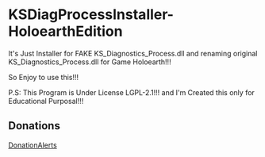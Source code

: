# KSDiagProcessInstaller-HoloearthEdition
It's Just Installer for FAKE KS_Diagnostics_Process.dll and renaming original KS_Diagnostics_Process.dll for Game Holoearth!!!

So Enjoy to use this!!!

P.S: This Program is Under License LGPL-2.1!!! and I'm Created this only for Educational Purposal!!!

## Donations

[DonationAlerts](https://donationalerts.com/r/rikkomatsumato)
